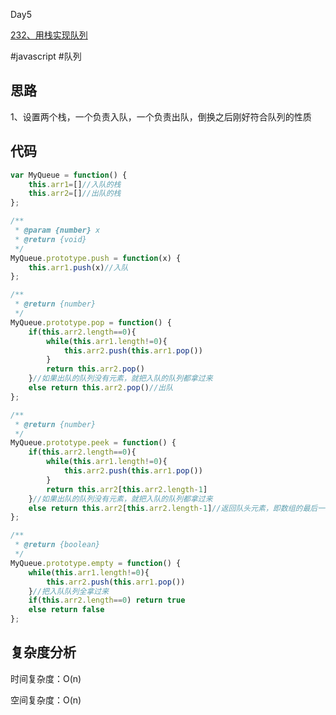 Day5

[232、用栈实现队列](https://leetcode-cn.com/problems/implement-queue-using-stacks/)

#javascript #队列
## 思路
1、设置两个栈，一个负责入队，一个负责出队，倒换之后刚好符合队列的性质

## 代码
```javascript
var MyQueue = function() {
    this.arr1=[]//入队的栈
    this.arr2=[]//出队的栈
};

/** 
 * @param {number} x
 * @return {void}
 */
MyQueue.prototype.push = function(x) {
    this.arr1.push(x)//入队
};

/**
 * @return {number}
 */
MyQueue.prototype.pop = function() {
    if(this.arr2.length==0){
        while(this.arr1.length!=0){
            this.arr2.push(this.arr1.pop())
        }
        return this.arr2.pop()
    }//如果出队的队列没有元素，就把入队的队列都拿过来
    else return this.arr2.pop()//出队
};

/**
 * @return {number}
 */
MyQueue.prototype.peek = function() {
    if(this.arr2.length==0){
        while(this.arr1.length!=0){
            this.arr2.push(this.arr1.pop())
        }
        return this.arr2[this.arr2.length-1]
    }//如果出队的队列没有元素，就把入队的队列都拿过来
    else return this.arr2[this.arr2.length-1]//返回队头元素，即数组的最后一个元素
};

/**
 * @return {boolean}
 */
MyQueue.prototype.empty = function() {
    while(this.arr1.length!=0){
        this.arr2.push(this.arr1.pop())
    }//把入队队列全拿过来
    if(this.arr2.length==0) return true
    else return false
};
```
## 复杂度分析
时间复杂度：O(n)

空间复杂度：O(n)
